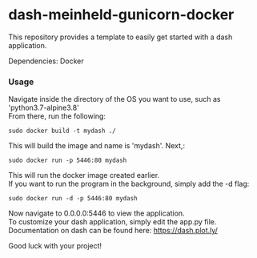 # dash-meinheld-gunicorn-docker

This repository provides a template to easily get started with a dash application.  

Dependencies: Docker

### Usage
Navigate inside the directory of the OS you want to use, such as 'python3.7-alpine3.8'  
From there, run the following:  
```
sudo docker build -t mydash ./  

```
This will build the image and name is 'mydash'. Next,:  
```
sudo docker run -p 5446:80 mydash
```
This will run the docker image created earlier.  
If you want to run the program in the background, simply add the -d flag:
```
sudo docker run -d -p 5446:80 mydash
```

Now navigate to 0.0.0.0:5446 to view the application.  
To customize your dash application, simply edit the app.py file.  
Documentation on dash can be found here: https://dash.plot.ly/  

Good luck with your project!
